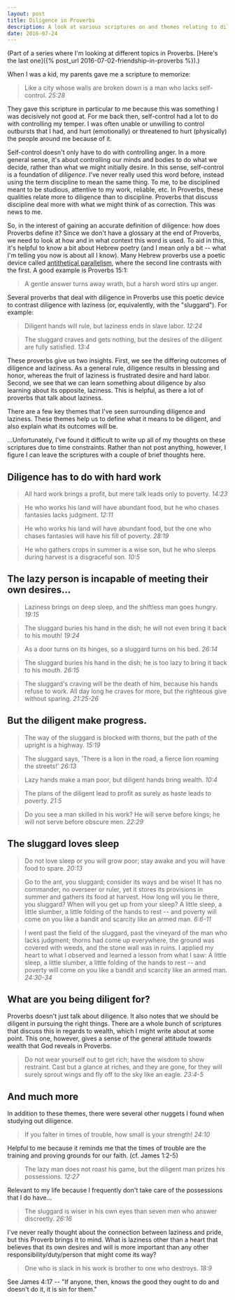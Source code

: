 ```yaml
---
layout: post
title: Diligence in Proverbs
description: A look at various scriptures on and themes relating to diligence and laziness in Proverbs.
date: 2016-07-24
---
```


(Part of a series where I'm looking at different topics in Proverbs. [Here's the last one]({% post_url 2016-07-02-friendship-in-proverbs %}).)

When I was a kid, my parents gave me a scripture to memorize:

> Like a city whose walls are broken down is a man who lacks self-control. *25:28*

They gave this scripture in particular to me because this was something I was decisively not good at. For me back then, self-control had a lot to do with controlling my temper. I was often unable or unwilling to control outbursts that I had, and hurt (emotionally) or threatened to hurt (physically) the people around me because of it. 

Self-control doesn't only have to do with controlling anger. In a more general sense, it's about controlling our minds and bodies to do what we decide, rather than what we might initially desire. In this sense, self-control is a foundation of *diligence*. I've never really used this word before, instead using the term discipline to mean the same thing. To me, to be disciplined meant to be studious, attentive to my work, reliable, etc. In Proverbs, these qualities relate more to diligence than to discipline. Proverbs that discuss discipline deal more with what we might think of as correction. This was news to me.

So, in the interest of gaining an accurate definition of diligence: how does Proverbs define it? Since we don't have a glossary at the end of Proverbs, we need to look at how and in what context this word is used. To aid in this, it's helpful to know a bit about Hebrew poetry (and I mean only a bit -- what I'm telling you now is about all I know). Many Hebrew proverbs use a poetic device called [antithetical parallelism](http://libguides.northcentral.edu/content.php?pid=409211&sid=3351406), where the second line contrasts with the first. A good example is Proverbs 15:1:

>  A gentle answer turns away wrath, but a harsh word stirs up anger.

Several proverbs that deal with diligence in Proverbs use this poetic device to contrast diligence with laziness (or, equivalently, with the "sluggard"). For example:

> Diligent hands will rule, but laziness ends in slave labor. *12:24*

> The sluggard craves and gets nothing, but the desires of the diligent are fully satisfied. *13:4*

These proverbs give us two insights. First, we see the differing outcomes of diligence and laziness. As a general rule, diligence results in blessing and honor, whereas the fruit of laziness is frustrated desire and hard labor. Second, we see that we can learn something about diligence by also learning about its opposite, laziness. This is helpful, as there a lot of proverbs that talk about laziness.

There are a few key themes that I've seen surrounding diligence and laziness. These themes help us to define what it means to be diligent, and also explain what its outcomes will be. 

...Unfortunately, I've found it difficult to write up all of my thoughts on these scriptures due to time constraints. Rather than not post anything, however, I figure I can leave the scriptures with a couple of brief thoughts here.

## Diligence has to do with hard work

> All hard work brings a profit, but mere talk leads only to poverty. *14:23*

> He who works his land will have abundant food, but he who chases fantasies lacks judgment. *12:11*

> He who works his land will have abundant food, but the one who chases fantasies will have his fill of poverty. *28:19*

> He who gathers crops in summer is a wise son, but he who sleeps during harvest is a disgraceful son. *10:5*

## The lazy person is incapable of meeting their own desires...

> Laziness brings on deep sleep, and the shiftless man goes hungry. *19:15*

> The sluggard buries his hand in the dish; he will not even bring it back to his mouth! *19:24*

> As a door turns on its hinges, so a sluggard turns on his bed. *26:14*

> The sluggard buries his hand in the dish; he is too lazy to bring it back to his mouth. *26:15*

> The sluggard's craving will be the death of him, because his hands refuse to work. All day long he craves for more, but the righteous give without sparing. *21:25-26*

## But the diligent make progress.

> The way of the sluggard is blocked with thorns, but the path of the upright is a highway. *15:19*

> The sluggard says, 'There is a lion in the road, a fierce lion roaming the streets!' *26:13*
 
> Lazy hands make a man poor, but diligent hands bring wealth. *10:4*

> The plans of the diligent lead to profit as surely as haste leads to poverty. *21:5*

> Do you see a man skilled in his work? He will serve before kings; he will not serve before obscure men. *22:29*

## The sluggard loves sleep

> Do not love sleep or you will grow poor; stay awake and you will have food to spare. *20:13*

> Go to the ant, you sluggard; consider its ways and be wise! It has no commander, no overseer or ruler, yet it stores its provisions in summer and gathers its food at harvest. How long will you lie there, you sluggard? When will you get up from your sleep? A little sleep, a little slumber, a little folding of the hands to rest -- and poverty will come on you like a bandit and scarcity like an armed man. *6:6-11*

> I went past the field of the sluggard, past the vineyard of the man who lacks judgment; thorns had come up everywhere, the ground was covered with weeds, and the stone wall was in ruins. I applied my heart to what I observed and learned a lesson from what I saw: A little sleep, a little slumber, a little folding of the hands to rest -- and poverty will come on you like a bandit and scarcity like an armed man. *24:30-34*

## What are you being diligent for?

Proverbs doesn't just talk about diligence. It also notes that we should be diligent in pursuing the right things. There are a whole bunch of scriptures that discuss this in regards to wealth, which I might write about at some point. This one, however, gives a sense of the general attitude towards wealth that God reveals in Proverbs.

> Do not wear yourself out to get rich; have the wisdom to show restraint. Cast but a glance at riches, and they are gone, for they will surely sprout wings and fly off to the sky like an eagle. *23:4-5*

## And much more

In addition to these themes, there were several other nuggets I found when studying out diligence.

> If you falter in times of trouble, how small is your strength! *24:10*

Helpful to me because it reminds me that the times of trouble are the training and proving grounds for our faith. (cf. James 1:2-5) 

> The lazy man does not roast his game, but the diligent man prizes his possessions. *12:27*

Relevant to my life because I frequently don't take care of the possessions that I do have...

> The sluggard is wiser in his own eyes than seven men who answer discreetly. *26:16*

I've never really thought about the connection between laziness and pride, but this Proverb brings it to mind. What is laziness other than a heart that believes that its own desires and will is more important than any other responsibility/duty/person that might come its way?

> One who is slack in his work is brother to one who destroys. *18:9*

See James 4:17 -- "If anyone, then, knows the good they ought to do and doesn't do it, it is sin for them."